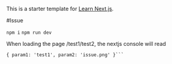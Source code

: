 This is a starter template for [Learn Next.js](https://nextjs.org/learn).


#Issue

`npm i`
`npm run dev`

When loading the page /test1/test2, the nextjs console will read 
```{ param1: 'test1', param2: 'test2' }
{ param1: 'test1', param2: 'issue.png' }```

